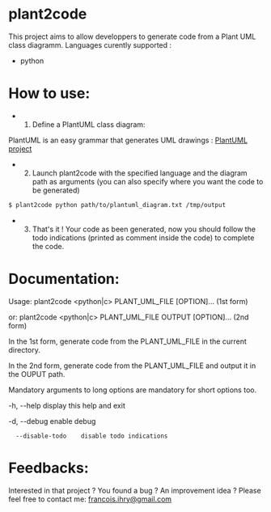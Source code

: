 # plant2code
This project aims to allow developpers to generate code from a Plant UML class diagramm.
Languages curently supported :
  - python

# How to use:

- 1) Define a PlantUML class diagram:

 PlantUML is an easy grammar that generates UML drawings : [PlantUML project](https://nodesource.com/products/nsolid)

- 2) Launch plant2code with the specified language and the diagram path as arguments (you can also specify where you want the code to be generated)
```sh
$ plant2code python path/to/plantuml_diagram.txt /tmp/output
```

- 3) That's it ! Your code as been generated, now you should follow the todo indications (printed as comment inside the code) to complete the code.

# Documentation:

Usage: plant2code <python|c> PLANT_UML_FILE [OPTION]...         (1st form)

  or:  plant2code <python|c> PLANT_UML_FILE OUTPUT [OPTION]...  (2nd form)

In the 1st form, generate code from the PLANT_UML_FILE in the current directory.

In the 2nd form, generate code from the PLANT_UML_FILE and output it in the OUPUT path.

Mandatory arguments to long options are mandatory for short options too.

  -h, --help            display this help and exit
  
  -d, --debug           enable debug
  
      --disable-todo    disable todo indications

# Feedbacks:

Interested in that project ? You found a bug ? An improvement idea ?
Please feel free to contact me: francois.ihry@gmail.com
